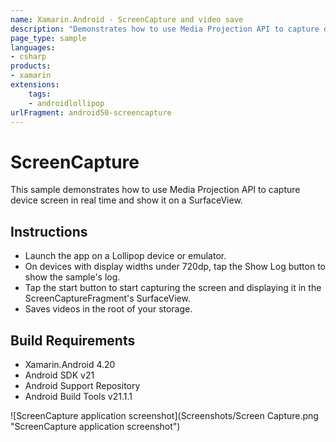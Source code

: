 ```yaml
---
name: Xamarin.Android - ScreenCapture and video save
description: "Demonstrates how to use Media Projection API to capture device screen in real time and show it on a SurfaceView (Android Lollipop)"
page_type: sample
languages:
- csharp
products:
- xamarin
extensions:
    tags:
    - androidlollipop
urlFragment: android50-screencapture
---
```

# ScreenCapture

This sample demonstrates how to use Media Projection API to capture device screen in real time and show it on a SurfaceView.

## Instructions

* Launch the app on a Lollipop device or emulator.
* On devices with display widths under 720dp, tap the Show Log button to show the sample's log.
* Tap the start button to start capturing the screen and displaying it in the ScreenCaptureFragment's SurfaceView.
* Saves videos in the root of your storage.

## Build Requirements

* Xamarin.Android 4.20
* Android SDK v21
* Android Support Repository
* Android Build Tools v21.1.1

![ScreenCapture application screenshot](Screenshots/Screen Capture.png "ScreenCapture application screenshot")


